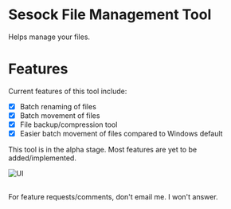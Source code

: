 # Sesock File Management Tool
Helps manage your files. 

# Features

Current features of this tool include:
- [x] Batch renaming of files
- [x] Batch movement of files
- [x] File backup/compression tool
- [x] Easier batch movement of files compared to Windows default 

This tool is in the alpha stage. Most features are yet to be added/implemented. 

![UI](https://puu.sh/HuXlW/3f2fbda705.png)

##

For feature requests/comments, don't email me. I won't answer. 
